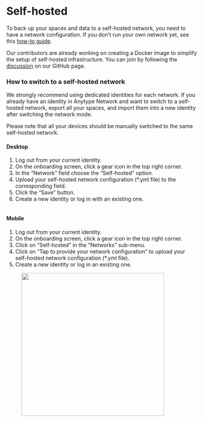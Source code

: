 # Self-hosted

To back up your spaces and data to a self-hosted network, you need to have a network configuration. If you don’t run your own network yet, see this [how-to guide](https://tech.anytype.io/how-to/self-hosting).

Our contributors are already working on creating a Docker image to simplify the setup of self-hosted infrastructure. You can join by following the [discussion](https://github.com/orgs/anyproto/discussions/17) on our GitHub page.

### How to switch to a self-hosted network

We strongly recommend using dedicated identities for each network. If you already have an identity in Anytype Network and want to switch to a self-hosted network, export all your spaces, and import them into a new identity after switching the network mode.

Please note that all your devices should be manually switched to the same self-hosted network.

#### Desktop

1. Log out from your current identity.
2. On the onboarding screen, click a gear icon in the top right corner.
3. In the “Network” field choose the “Self-hosted” option.
4. Upload your self-hosted network configuration (\*.yml file) to the corresponding field.
5. Click the “Save” button.
6. Create a new identity or log in with an existing one.

<figure><img src="../../.gitbook/assets/image (53).png" alt=""><figcaption></figcaption></figure>

#### Mobile

1. Log out from your current identity.
2. On the onboarding screen, click a gear icon in the top right corner.
3. Click on “Self-hosted” in the “Networks” sub-menu.&#x20;
4. Click on “Tap to provide your network configuration” to upload your self-hosted network configuration (\*.yml file).
5. Create a new identity or log in an existing one.

<figure><img src="../../.gitbook/assets/Screenshot_20240411-104804_Anytype3.png" alt="" width="375"><figcaption></figcaption></figure>
